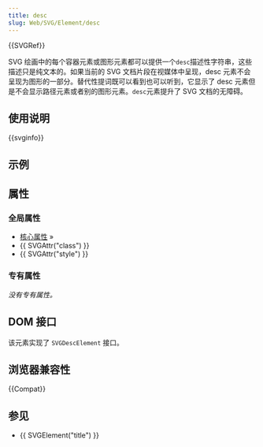```yaml
---
title: desc
slug: Web/SVG/Element/desc
---
```


{{SVGRef}}

SVG 绘画中的每个容器元素或图形元素都可以提供一个`desc`描述性字符串，这些描述只是纯文本的。如果当前的 SVG 文档片段在视媒体中呈现，desc 元素不会呈现为图形的一部分。替代性提词既可以看到也可以听到，它显示了 desc 元素但是不会显示路径元素或者别的图形元素。`desc`元素提升了 SVG 文档的无障碍。

## 使用说明

{{svginfo}}

## 示例

## 属性

### 全局属性

- [核心属性](/zh-CN/SVG/Attribute#Core) »
- {{ SVGAttr("class") }}
- {{ SVGAttr("style") }}

### 专有属性

_没有专有属性。_

## DOM 接口

该元素实现了 `SVGDescElement` 接口。

## 浏览器兼容性

{{Compat}}

## 参见

- {{ SVGElement("title") }}
